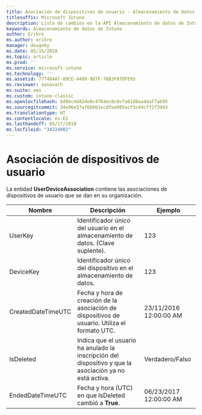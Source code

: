 ```yaml
---
title: Asociación de dispositivos de usuario - Almacenamiento de datos de Intune
titlesuffix: Microsoft Intune
description: Lista de cambios en la API Almacenamiento de datos de Intune.
keywords: Almacenamiento de datos de Intune
author: Erikre
ms.author: erikre
manager: dougeby
ms.date: 05/15/2018
ms.topic: article
ms.prod: ''
ms.service: microsoft-intune
ms.technology: ''
ms.assetid: 777484A7-09CE-4409-987F-76B3F87DFE93
ms.reviewer: aanavath
ms.suite: ems
ms.custom: intune-classic
ms.openlocfilehash: bd06c4d42de0c4f64ec0c0cfa61d8aa44af7ab95
ms.sourcegitcommit: 34e96e57af6b861ecdfea085acf3c44cff1f3d43
ms.translationtype: HT
ms.contentlocale: es-ES
ms.lasthandoff: 05/17/2018
ms.locfileid: "34224082"
---
```

# <a name="user-device-association"></a>Asociación de dispositivos de usuario

La entidad **UserDeviceAssociation** contiene las asociaciones de dispositivos de usuario que se dan en su organización.


|        Nombre        |                                           Descripción                                            |        Ejemplo         |
|--------------------|--------------------------------------------------------------------------------------------------|------------------------|
|      UserKey       |              Identificador único del usuario en el almacenamiento de datos. (Clave suplente).               |          123           |
|     DeviceKey      |                      Identificador único del dispositivo en el almacenamiento de datos.                      |          123           |
| CreatedDateTimeUTC |           Fecha y hora de creación de la asociación de dispositivos de usuario. Utiliza el formato UTC.           | 23/11/2016 12:00:00 AM |
|     IsDeleted      | Indica que el usuario ha anulado la inscripción del dispositivo y que la asociación ya no está activa. |       Verdadero/Falso       |
|  EndedDateTimeUTC  |              Fecha y hora (UTC) en que IsDeleted cambió a <strong>True</strong>.               | 06/23/2017 12:00:00 AM |

